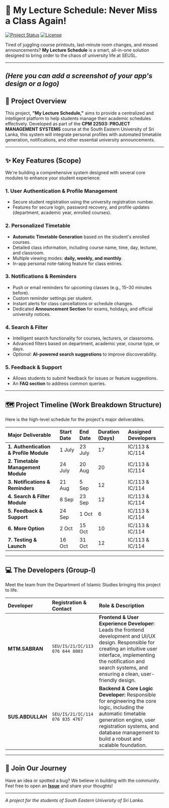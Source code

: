 # 🚀 My Lecture Schedule: Never Miss a Class Again!

[![Project Status](https://img.shields.io/badge/status-In%20Progress-blueviolet.svg)]()
[![License](https://img.shields.io/badge/License-MIT-green.svg)](LICENSE)

Tired of juggling course printouts, last-minute room changes, and missed announcements? **My Lecture Schedule** is a smart, all-in-one solution designed to bring order to the chaos of university life at SEUSL.

---

*(Here you can add a screenshot of your app's design or a logo)*
---

## 🎯 Project Overview

This project, **"My Lecture Schedule,"** aims to provide a centralized and intelligent platform to help students manage their academic schedules effectively. Developed as part of the **CPM 22503: PROJECT MANAGEMENT SYSTEMS** course at the South Eastern University of Sri Lanka, this system will integrate personal profiles with automated timetable generation, notifications, and other essential university announcements.

---

## ✨ Key Features (Scope)

We're building a comprehensive system designed with several core modules to enhance your student experience:

### 1. User Authentication & Profile Management
* Secure student registration using the university registration number.
* Features for secure login, password recovery, and profile updates (department, academic year, enrolled courses).

### 2. Personalized Timetable
* **Automatic Timetable Generation** based on the student's enrolled courses.
* Detailed class information, including course name, time, day, lecturer, and classroom.
* Multiple viewing modes: **daily, weekly, and monthly**.
* In-app personal note-taking feature for class entries.

### 3. Notifications & Reminders
* Push or email reminders for upcoming classes (e.g., 15–30 minutes before).
* Custom reminder settings per student.
* Instant alerts for class cancellations or schedule changes.
* Dedicated **Announcement Section** for exams, holidays, and official university notices.

### 4. Search & Filter
* Intelligent search functionality for courses, lecturers, or classrooms.
* Advanced filters based on department, academic year, course type, or days.
* *Optional:* **AI-powered search suggestions** to improve discoverability.

### 5. Feedback & Support
* Allows students to submit feedback for issues or feature suggestions.
* An **FAQ section** to address common queries.

---

## 🗺️ Project Timeline (Work Breakdown Structure)

Here is the high-level schedule for the project's major deliverables.

| Major Deliverable | Start Date | End Date | Duration (Days) | Assigned Developers |
| :--- | :--- | :--- | :--- | :--- |
| **1. Authentication & Profile Module** | 1 July | 23 July | 17 | IC/113 & IC/114 |
| **2. Timetable Management Module**| 24 July | 20 Aug | 20 | IC/113 & IC/114 |
| **3. Notifications & Reminders** | 21 Aug | 5 Sep | 12 | IC/113 & IC/114 |
| **4. Search & Filter Module** | 8 Sep | 23 Sep | 12 | IC/113 & IC/114 |
| **5. Feedback & Support** | 24 Sep | 1 Oct | 6 | IC/113 & IC/114 |
| **6. More Option** | 2 Oct | 15 Oct | 10 | IC/113 & IC/114 |
| **7. Testing & Launch** | 16 Oct | 31 Oct | 12 | IC/113 & IC/114 |

---

## 💻 The Developers (Group-I)

Meet the team from the Department of Islamic Studies bringing this project to life.

| Developer | Registration & Contact | Role & Description |
| :--- | :--- | :--- |
| **MTM.SABRAN** | `SEU/IS/21/IC/113`<br>`076 644 8003` |  **Frontend & User Experience Developer:** Leads the frontend development and UI/UX design. Responsible for creating an intuitive user interface, implementing the notification and search systems, and ensuring a clean, user-friendly design. |
| **SUS.ABDULLAH** | `SEU/IS/21/IC/114`<br>`076 835 4767` | **Backend & Core Logic Developer:** Responsible for engineering the core logic, including the automatic timetable generation engine, user registration systems, and database management to build a robust and scalable foundation. |

---

## 🤝 Join Our Journey

Have an idea or spotted a bug? We believe in building with the community. Feel free to open an **[Issue](https://github.com/Legendaryabu/My-Lecture-Schedule/issues)** and share your thoughts!

---

*A project for the students of South Eastern University of Sri Lanka.*
